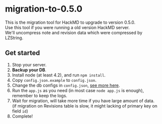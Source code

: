 migration-to-0.5.0
===

This is the migration tool for HackMD to upgrade to version 0.5.0.  
Use this tool if you were running a old version HackMD server.  
We'll uncompress note and revision data which were compressed by LZString.

Get started
---

1. Stop your server.
2. **Backup your DB**.
3. Install node (at least 4.2), and run `npm install`.
4. Copy `config.json.example` to `config.json`.
5. Change the db configs in `config.json`, [see more here](http://sequelize.readthedocs.io/en/latest/api/sequelize/).
6. Run the `app.js` as you need (in most case `node app.js` is enough), remember to keep the logs.
7. Wait for migration, will take more time if you have large amount of data. (if migration on Revisions table is slow, it might lacking of primary key on field `id`)
8. Complete!
